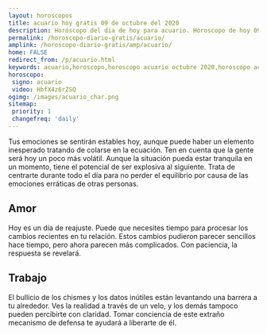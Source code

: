 ```yaml
---
layout: horoscopos
title: acuario hoy gratis 09 de octubre del 2020 
description: Horóscopo del dia de hoy para acuario. Horoscopo de hoy 09 de octubre del 2020. Las predicciones de amor, trabajo, vida personal gratis.
permalink: /horoscopo-diario-gratis/acuario/
amplink: /horoscopo-diario-gratis/amp/acuario/
home: FALSE
redirect_from: /p/acuario.html
keywords: acuario,horoscopo,horoscopo acuario octubre 2020,horoscopo acuario hoy,tarot acuario octubre 2020,horoscopo acuario,tarot acuario hoy,horoscopo de hoy,horoscopo diario,tarot del amor,horoscopo de hoy acuario,horoscopo diario del tarot, Horoscopo de hoy acuario 09 de octubre del 2020,horóscopo del día,signos zodiacales 2020, el horoscopo de hoy
horoscopo:
 signo: acuario
 video: HbfX4z6rZSQ
ogimg: /images/acuario_char.png
sitemap:
 priority: 1
 changefreq: 'daily'
---
```



Tus emociones se sentirán estables hoy, aunque puede haber un elemento inesperado tratando de colarse en la ecuación. Ten en cuenta que la gente será hoy un poco más volátil. Aunque la situación pueda estar tranquila en un momento, tiene el potencial de ser explosiva al siguiente. Trata de centrarte durante todo el día para no perder el equilibrio por causa de las emociones erráticas de otras personas.

## Amor

Hoy es un día de reajuste. Puede que necesites tiempo para procesar los cambios recientes en tu relación. Estos cambios pudieron parecer sencillos hace tiempo, pero ahora parecen más complicados. Con paciencia, la respuesta se revelará.

## Trabajo

El bullicio de los chismes y los datos inútiles están levantando una barrera a tu alrededor. Ves la realidad a través de un velo, y los demás tampoco pueden percibirte con claridad. Tomar conciencia de este extraño mecanismo de defensa te ayudará a liberarte de él.